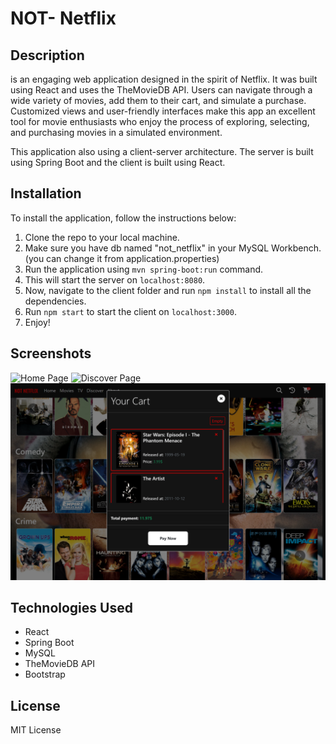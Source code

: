 # NOT- Netflix

## Description

is an engaging web application designed in the spirit of Netflix. It was built using React and uses the TheMovieDB API.
Users can navigate through a wide variety of movies, add them to their cart, and simulate a purchase. Customized views
and user-friendly interfaces make this app an excellent tool for movie enthusiasts who enjoy the process of exploring,
selecting, and purchasing movies in a simulated environment.

This application also using a client-server architecture. The server is built using Spring Boot and the client is built
using React.

## Installation

To install the application, follow the instructions below:

1. Clone the repo to your local machine.
2. Make sure you have db named "not_netflix" in your MySQL Workbench. (you can change it from application.properties)
3. Run the application using `mvn spring-boot:run` command.
4. This will start the server on `localhost:8080`.
5. Now, navigate to the client folder and run `npm install` to install all the dependencies.
6. Run `npm start` to start the client on `localhost:3000`.
7. Enjoy!

## Screenshots

![Home Page](./README_IMAGES/home.png)
![Discover Page](./README_IMAGES/discover.png)
![Cart Page](./README_IMAGES/cart.png)



## Technologies Used

- React
- Spring Boot
- MySQL
- TheMovieDB API
- Bootstrap

## License

MIT License